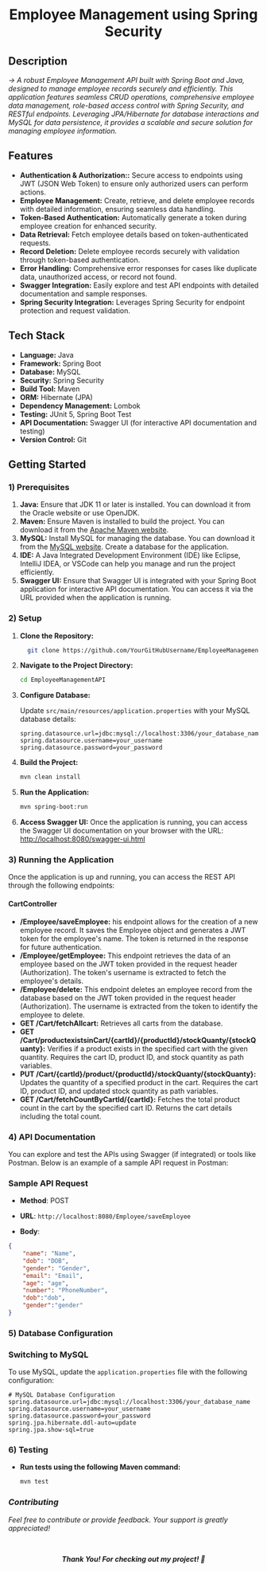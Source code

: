 # <div align="center"> Employee Management using Spring Security </div>
   ##   Description
  *-> A robust Employee Management API built with Spring Boot and Java, designed to manage employee records securely and efficiently. This application features seamless CRUD operations, comprehensive employee data management, role-based access control with Spring Security, and RESTful endpoints. Leveraging JPA/Hibernate for database interactions and MySQL for data persistence, it provides a scalable and secure solution for managing employee information.*
  
  ## Features
- **Authentication & Authorization::** Secure access to endpoints using JWT (JSON Web Token) to ensure only authorized users can perform actions.
- **Employee Management:** Create, retrieve, and delete employee records with detailed information, ensuring seamless data handling.
- **Token-Based Authentication:**  Automatically generate a token during employee creation for enhanced security.
- **Data Retrieval:** Fetch employee details based on token-authenticated requests.
- **Record Deletion:** Delete employee records securely with validation through token-based authentication.
- **Error Handling:** Comprehensive error responses for cases like duplicate data, unauthorized access, or record not found.
- **Swagger Integration:** Easily explore and test API endpoints with detailed documentation and sample responses.
- **Spring Security Integration:** Leverages Spring Security for endpoint protection and request validation.

## Tech Stack
- **Language:** Java
- **Framework:** Spring Boot
- **Database:** MySQL
- **Security:** Spring Security
- **Build Tool:** Maven
- **ORM:** Hibernate (JPA)
- **Dependency Management:** Lombok
- **Testing:** JUnit 5, Spring Boot Test
- **API Documentation:** Swagger UI (for interactive API documentation and testing)
- **Version Control:** Git

## Getting Started
### 1) Prerequisites
1. **Java:**  Ensure that JDK 11 or later is installed. You can download it from the Oracle website or use OpenJDK.
2. **Maven:** Ensure Maven is installed to build the project. You can download it from the [Apache Maven website](https://maven.apache.org/download.cgi).
3. **MySQL:** Install MySQL for managing the database. You can download it from the [MySQL website](https://dev.mysql.com/downloads/installer/). Create a database for the application.
4. **IDE:** A Java Integrated Development Environment (IDE) like Eclipse, IntelliJ IDEA, or VSCode can help you manage and run the project efficiently.
5. **Swagger UI:** Ensure that Swagger UI is integrated with your Spring Boot application for interactive API documentation. You can access it via the URL provided when the application is running.
### 2) Setup
1. **Clone the Repository:**
   
    ```bash
      git clone https://github.com/YourGitHubUsername/EmployeeManagementAPI.git
    ```
2. **Navigate to the Project Directory:**
   
    ```bash
    cd EmployeeManagementAPI
    ```
3. **Configure Database:**
   
   Update `src/main/resources/application.properties` with your MySQL database details:
    ```properties
    spring.datasource.url=jdbc:mysql://localhost:3306/your_database_name
    spring.datasource.username=your_username
    spring.datasource.password=your_password
    ```
4. **Build the Project:**
   
    ```bash
    mvn clean install
    ```
5. **Run the Application:**
   
    ```bash
    mvn spring-boot:run
    ```
6. **Access Swagger UI:**  Once the application is running, you can access the Swagger UI documentation on your browser with the URL: [http://localhost:8080/swagger-ui.html](http://localhost:8080/swagger-ui.html)
   
### 3) Running the Application
Once the application is up and running, you can access the REST API through the following endpoints:

#### CartController
- **/Employee/saveEmployee:** his endpoint allows for the creation of a new employee record. It saves the Employee object and generates a JWT token for the employee's name. The token is returned in the response for future authentication.
- **/Employee/getEmployee:**  This endpoint retrieves the data of an employee based on the JWT token provided in the request header (Authorization). The token's username is extracted to fetch the employee's details.
- **/Employee/delete:**  This endpoint deletes an employee record from the database based on the JWT token provided in the request header (Authorization). The username is extracted from the token to identify the employee to delete.
- **GET /Cart/fetchAllcart:** Retrieves all carts from the database.
- **GET /Cart/productexistsinCart/{cartId}/{productId}/stockQuanty/{stockQuanty}:** Verifies if a product exists in the specified cart with the given quantity. Requires the cart ID, product ID, and stock quantity as path variables.
- **PUT /Cart/{cartId}/product/{productId}/stockQuanty/{stockQuanty}:** Updates the quantity of a specified product in the cart. Requires the cart ID, product ID, and updated stock quantity as path variables.
 - **GET /Cart/fetchCountByCartId/{cartId}:** Fetches the total product count in the cart by the specified cart ID. Returns the cart details including the total count.
   
### 4) API Documentation
You can explore and test the APIs using Swagger (if integrated) or tools like Postman. Below is an example of a sample API request in Postman:
### Sample API Request
- **Method**: POST
- **URL**: `http://localhost:8080/Employee/saveEmployee`

- **Body**:
```json
{
    "name": "Name",
    "dob": "DOB",
    "gender": "Gender",
    "email": "Email",
    "age": "age",
    "number": "PhoneNumber",
    "dob":"dob",
    "gender":"gender"
}
```
### 5) Database Configuration
### Switching to MySQL

To use MySQL, update the `application.properties` file with the following configuration:

```properties
# MySQL Database Configuration
spring.datasource.url=jdbc:mysql://localhost:3306/your_database_name
spring.datasource.username=your_username
spring.datasource.password=your_password
spring.jpa.hibernate.ddl-auto=update
spring.jpa.show-sql=true
```
### 6) Testing
 - **Run tests using the following Maven command:**
    ```bash
    mvn test
    ```
    
###  ***Contributing***
   *Feel free to contribute or provide feedback. Your support is greatly appreciated!*

</br>
  <div align="center">

 ***Thank You! For checking out my project! 🙏***



</div>

